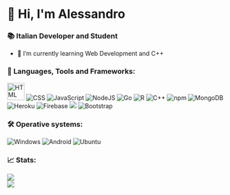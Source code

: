 # 👋 Hi, I'm Alessandro</h1>
### 📚 Italian Developer and Student

- 🌱 I’m currently learning Web Development and C++

### 📙 Languages, Tools and Frameworks:
<p>
    <!-- html --> <img src="https://github.com/devicons/devicon/blob/master/icons/html5/html5-original.svg" alt="HTML" height="40">
    <!-- css --> <img src="https://github.com/devicons/devicon/blob/master/icons/css3/css3-original.svg" alt="CSS">
    <!-- js --> <img src="https://github.com/devicons/devicon/blob/master/icons/javascript/javascript-original.svg" alt="JavaScript">
    <!-- nodejs --> <img src="https://github.com/devicons/devicon/blob/master/icons/nodejs/nodejs-original.svg" alt="NodeJS">
    <!-- go --> <img src="https://github.com/devicons/devicon/blob/master/icons/go/go-original.svg" alt="Go">
    <!-- r --> <img src="https://github.com/devicons/devicon/blob/master/icons/r/r-original.svg" alt="R">
    <!-- c++ --> <img src="https://github.com/devicons/devicon/blob/master/icons/cplusplus/cplusplus-original.svg" alt="C++">
    <!-- npm --> <img src="https://github.com/devicons/devicon/blob/master/icons/npm/npm-original-wordmark.svg" alt="npm">
    <!-- mongodb --> <img src="https://github.com/devicons/devicon/blob/master/icons/mongodb/mongodb-original.svg" alt="MongoDB">
    <!-- heroku --> <img src="https://github.com/devicons/devicon/blob/master/icons/heroku/heroku-original.svg" alt="Heroku">
    <!-- firebase --> <img src="https://github.com/devicons/devicon/blob/master/icons/firebase/firebase-plain.svg" alt="Firebase">
    <!-- canva --> <img src="https://github.com/devicons/devicon/blob/master/icons/canva/canva-original.svg" alt0"Canva">
    <!-- bootstrap --> <img src="https://github.com/devicons/devicon/blob/master/icons/bootstrap/bootstrap-original.svg" alt="Bootstrap">
</p>

### 🛠️ Operative systems:
<p>
    <!-- windows --> <img src="https://github.com/devicons/devicon/blob/master/icons/windows8/windows8-original.svg" alt="Windows">
    <!-- android --> <img src="https://github.com/devicons/devicon/blob/master/icons/android/android-original.svg" alt="Android">
    <!-- ubuntu --> <img src="https://github.com/devicons/devicon/blob/master/icons/ubuntu/ubuntu-plain.svg" alt="Ubuntu">

### 📈 Stats:
<img src="https://github-readme-stats.vercel.app/api/top-langs?username=ale-006&show_icons=true&locale=en&layout=compact&radius=20"/><br>
<img align="center" src="https://github-readme-stats.vercel.app/api?username=ale-006&hide=stars,prs,issues&show_icons=true&border_radius=20"/>
